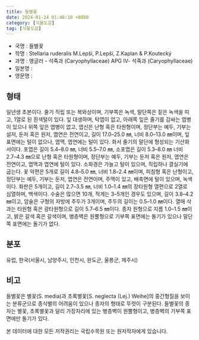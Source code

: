 ```yaml
---
title: 들별꽃
date: 2024-01-24 01:46:10 +0800
category: [식물도감]
tag: [식물도감]
---
```




- 국명 : 들별꽃
- 학명 : Stellaria ruderalis M.Lepší, P.Lepší, Z.Kaplan & P.Koutecký
- 과명 : 앵글러 - 석죽과 (Caryophyllaceae) APG Ⅳ- 석죽과 (Caryophyllaceae)
- 일본명 : 
- 영문명 : 


## 형태
일년생 초본이다. 줄기 직립 또는 복와상이며, 기부쪽은 녹색, 말단쪽은 짙은 녹색을 띠고, 1열로 된 흰색털이 있다. 잎 대생하며, 탁엽이 없고, 아래쪽 잎은 줄기를 감싸는 엽병이 있으나 위쪽 잎은 엽병이 없고, 엽신은 난형 혹은 타원형이며, 정단부는 예두, 기부는 설저, 둔저 혹은 원저, 엽연은 전연이고, 길이 17.0–25.0 ㎜, 너비 8.0–13.0 ㎜이며, 잎 표면에는 털이 없으나, 엽맥, 엽연에는 털이 있다. 화서 줄기의 말단에 형성되는 기산화서이다. 포엽은 길이 5.4–8.0 ㎜, 너비 5.5–7.0 ㎜, 소포엽은 길이 5.3–8.0 ㎜ 너비 2.7–4.3 ㎜으로 난형 혹은 타원형이며, 정단부는 예두, 기부는 둔저 혹은 원저, 엽연은 전연이고, 엽맥과 엽연에 털이 있다. 소화경은 가늘고 털이 있으며, 직립하나 결실기에 굽는다. 꽃 악편은 5개로 길이 4.8–5.0 ㎜, 너비 1.8–2.4 ㎜이며, 피침형 혹은 난형이고, 정단부는 예두, 기부는 둔저, 엽연은 전연이며, 주맥이 있고, 배축면에 털이 있으며, 녹색이다. 화판은 5개이고, 길이 2.7–3.5 ㎜, 너비 1.0–1.4 ㎜의 장타원형 열편으로 2열로 심열하며, 백색이다. 수술은 많으면 10개, 적게는 3–5개인 경우도 있으며, 길이 3.8–4.2 ㎜이고, 암술은 구형의 자방에 주두가 3개이며, 주두의 길이는 0.5–1.0 ㎜이다. 열매 삭과는 타원형 혹은 광타원형으로 길이 5.7–6.5 ㎜이다. 종자 원형으로 지름 1.0–1.5 ㎜이고, 밝은 갈색 혹은 갈색이며, 병층벽은 원뿔형으로 기부쪽 표면에는 돌기가 있으나 말단쪽 표면에는 돌기가 없다.
## 분포
유럽, 한국(서울시, 남양주시, 인천시, 완도군, 울릉군, 제주시)
## 비고
들별꽃은 별꽃(S. media)과 초록별꽃[S. neglecta (Lej.) Weihe]의 중간형질을 보이는 분류군으로 종식별의 어려움이 있으나 종자의 형태로 뚜렷이 구분된다. 들별꽃의 종자는 별꽃, 초록별꽃과 달리 가장자리에 있는 병층벽이 원뿔형이고, 병층벽의 기부쪽 표면에만 돌기가 있다.






본 데이터에 대한 모든 저작권리는 국립수목원 또는 원저작자에게 있습니다.
